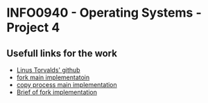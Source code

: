# INFO0940 - Operating Systems - Project 4

## Usefull links for the work 
- [Linus Torvalds' github](https://github.com/torvalds/linux/blob/v4.6/kernel)
- [fork main implementatoin](https://github.com/torvalds/linux/blob/v4.6/kernel/fork.c#L1702)
- [copy process main implementation](https://github.com/torvalds/linux/blob/v4.6/kernel/fork.c#L1253)
- [Brief of fork implementation](https://www.quora.com/How-does-the-fork-system-call-in-Linux-work)

